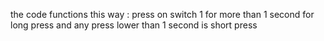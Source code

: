 the code functions this way : 
press on switch 1 for more than 1 second for long press and any press lower than 1 second is short press
